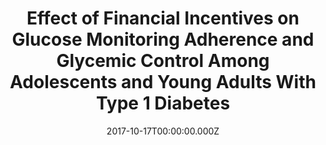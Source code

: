 ---
studyname: Be In Control
title: >-
  Effect of Financial Incentives on Glucose Monitoring Adherence and Glycemic Control Among Adolescents and Young Adults With Type 1 Diabetes
date: 2017-10-17T00:00:00.000Z
summary: >-
  In a randomized clinical trial including 90 adolescents and young adults with poorly controlled type 1 diabetes, daily financial incentives improved glucose monitoring in the intervention group (50.0%) vs the control group (18.9%) but did not affect their glycemic control. Financial incentives showed promise for improving glucose monitoring behaviors among adolescents and young adults with type 1 diabetes
authors: >-
  Charlene A. Wong, MD, MSHP; Victoria A. Miller, PhD; Kathryn Murphy, PhD; et al
source: 'https://jamanetwork.com/journals/jamapediatrics/article-abstract/2657311'
---